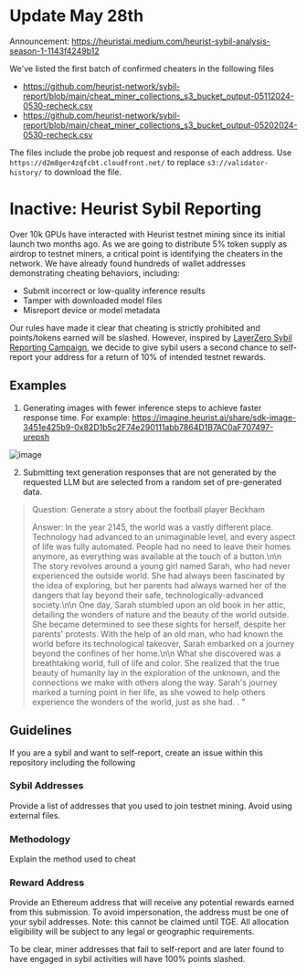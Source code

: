 # Update May 28th

Announcement: https://heuristai.medium.com/heurist-sybil-analysis-season-1-1143f4249b12

We've listed the first batch of confirmed cheaters in the following files

- https://github.com/heurist-network/sybil-report/blob/main/cheat_miner_collections_s3_bucket_output-05112024-0530-recheck.csv
- https://github.com/heurist-network/sybil-report/blob/main/cheat_miner_collections_s3_bucket_output-05202024-0530-recheck.csv
  
The files include the probe job request and response of each address. Use `https://d2m8ger4zqfcbt.cloudfront.net/` to replace `s3://validator-history/` to download the file.

# Inactive: Heurist Sybil Reporting

Over 10k GPUs have interacted with Heurist testnet mining since its initial launch two months ago. As we are going to distribute 5% token supply as airdrop to testnet miners, a critical point is identifying the cheaters in the network. We have already found hundreds of wallet addresses demonstrating cheating behaviors, including:

- Submit incorrect or low-quality inference results
- Tamper with downloaded model files
- Misreport device or model metadata

Our rules have made it clear that cheating is strictly prohibited and points/tokens earned will be slashed. However, inspired by [LayerZero Sybil Reporting Campaign](https://github.com/LayerZero-Labs/sybil-report), we decide to give sybil users a second chance to self-report your address for a return of 10% of intended testnet rewards. 

## Examples

1. Generating images with fewer inference steps to achieve faster response time. For example: https://imagine.heurist.ai/share/sdk-image-3451e425b9-0x82D1b5c2F74e290111abb7864D1B7AC0aF707497-urepsh 

![image](https://github.com/heurist-network/sybil-report/assets/8369203/32f88f28-3d00-4975-a759-36968695060c)

2. Submitting text generation responses that are not generated by the requested LLM but are selected from a random set of pre-generated data.

> Question: Generate a story about the football player Beckham
> 
> Answer: In the year 2145, the world was a vastly different place. Technology had advanced to an unimaginable level, and every aspect of life was fully automated. People had no need to leave their homes anymore, as everything was available at the touch of a button.\n\n The story revolves around a young girl named Sarah, who had never experienced the outside world. She had always been fascinated by the idea of exploring, but her parents had always warned her of the dangers that lay beyond their safe, technologically-advanced society.\n\n One day, Sarah stumbled upon an old book in her attic, detailing the wonders of nature and the beauty of the world outside. She became determined to see these sights for herself, despite her parents' protests. With the help of an old man, who had known the world before its technological takeover, Sarah embarked on a journey beyond the confines of her home.\n\n What she discovered was a breathtaking world, full of life and color. She realized that the true beauty of humanity lay in the exploration of the unknown, and the connections we make with others along the way. Sarah's journey marked a turning point in her life, as she vowed to help others experience the wonders of the world, just as she had. . "

## Guidelines

If you are a sybil and want to self-report, create an issue within this repository including the following

### Sybil Addresses
Provide a list of addresses that you used to join testnet mining. Avoid using external files.

### Methodology
Explain the method used to cheat

### Reward Address
Provide an Ethereum address that will receive any potential rewards earned from this submission. To avoid impersonation, the address must be one of your sybil addresses. Note: this cannot be claimed until TGE. All allocation eligibility will be subject to any legal or geographic requirements.

To be clear, miner addresses that fail to self-report and are later found to have engaged in sybil activities will have 100% points slashed.
